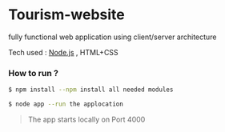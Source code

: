 # Tourism-website

fully functional web application using client/server architecture

Tech used : [Node.js](https://nodejs.org/en) , HTML+CSS

### How to run ?

```sh
$ npm install --npm install all needed modules
```

```sh
$ node app --run the applocation
```

> The app starts locally on Port 4000
